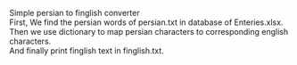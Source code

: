 Simple persian to finglish converter     
First, We find the persian words of persian.txt in database of Enteries.xlsx.   	
Then we use dictionary to map persian characters to corresponding english characters.   
And finally print finglish text in finglish.txt.
